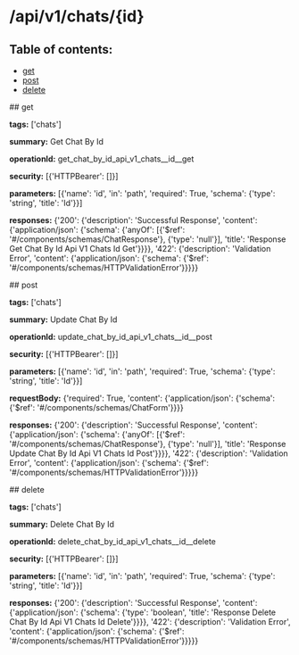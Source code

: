 # /api/v1/chats/{id}

## Table of contents:
- [get](#get)
- [post](#post)
- [delete](#delete)

<a name="get" />
## get

**tags:** ['chats']

**summary:** Get Chat By Id

**operationId:** get_chat_by_id_api_v1_chats__id__get

**security:** [{'HTTPBearer': []}]

**parameters:** [{'name': 'id', 'in': 'path', 'required': True, 'schema': {'type': 'string', 'title': 'Id'}}]

**responses:** {'200': {'description': 'Successful Response', 'content': {'application/json': {'schema': {'anyOf': [{'$ref': '#/components/schemas/ChatResponse'}, {'type': 'null'}], 'title': 'Response Get Chat By Id Api V1 Chats  Id  Get'}}}}, '422': {'description': 'Validation Error', 'content': {'application/json': {'schema': {'$ref': '#/components/schemas/HTTPValidationError'}}}}}

<a name="post" />
## post

**tags:** ['chats']

**summary:** Update Chat By Id

**operationId:** update_chat_by_id_api_v1_chats__id__post

**security:** [{'HTTPBearer': []}]

**parameters:** [{'name': 'id', 'in': 'path', 'required': True, 'schema': {'type': 'string', 'title': 'Id'}}]

**requestBody:** {'required': True, 'content': {'application/json': {'schema': {'$ref': '#/components/schemas/ChatForm'}}}}

**responses:** {'200': {'description': 'Successful Response', 'content': {'application/json': {'schema': {'anyOf': [{'$ref': '#/components/schemas/ChatResponse'}, {'type': 'null'}], 'title': 'Response Update Chat By Id Api V1 Chats  Id  Post'}}}}, '422': {'description': 'Validation Error', 'content': {'application/json': {'schema': {'$ref': '#/components/schemas/HTTPValidationError'}}}}}

<a name="delete" />
## delete

**tags:** ['chats']

**summary:** Delete Chat By Id

**operationId:** delete_chat_by_id_api_v1_chats__id__delete

**security:** [{'HTTPBearer': []}]

**parameters:** [{'name': 'id', 'in': 'path', 'required': True, 'schema': {'type': 'string', 'title': 'Id'}}]

**responses:** {'200': {'description': 'Successful Response', 'content': {'application/json': {'schema': {'type': 'boolean', 'title': 'Response Delete Chat By Id Api V1 Chats  Id  Delete'}}}}, '422': {'description': 'Validation Error', 'content': {'application/json': {'schema': {'$ref': '#/components/schemas/HTTPValidationError'}}}}}

